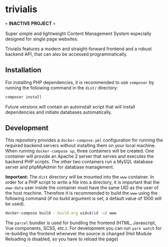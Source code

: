 # trivialis

💀 **INACTIVE PROJECT** 💀

Super simple and lightweight Content Management System especially designed for single page websites.

Trivialis features a modern and straight-forward frontend and a robust backend API, that can also be accessed programmatically.

## Installation

For installing PHP dependencies, it is recommended to use `composer` by running the following command in the `dist/` directory:

``` sh
composer install
```

Future versions will contain an autoinstall script that will install dependencies and initiate databases automatically.

## Development

This repository provides a `docker-compose.yml` configuration for running the required backend servers without installing them on your local machine. When running `docker-compose up`, three containers will be created. One container will provide an Apache 2 server that serves and executes the backend PHP scripts. The other two containers run a MySQL database server and phpMyAdmin for database management.

**Important:**
The `dist` directory will be mounted into the `www` container. In order for a PHP script to write a file into a directory, it is important that the `www-data` user inside the container must have the same UID as the user of the host machine. Therefore it is recommended to build the `www` using the following command (if no build argument is set, a default value of 1000 will be used).

``` sh
docker-compose build --build-arg uid=$(id -u) www
```

The `parcel` bundler is used for bundling the frontend (HTML, Javascript, Vue components, SCSS, etc.). For development you can run `yarn watch` for re-building the frontend whenever the source is changed (Hot Module Reloading is disabled, so you have to reload the page)
